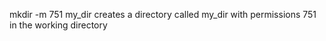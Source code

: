 mkdir -m 751 my_dir creates a directory called my_dir with permissions 751 in the working directory
